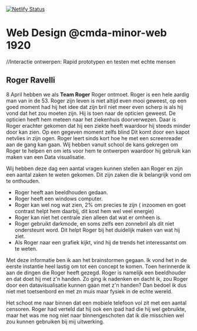 [![Netlify Status](https://api.netlify.com/api/v1/badges/70e8c292-b24c-4507-b5c6-d77aa6083cb7/deploy-status)](https://app.netlify.com/sites/webdesign-ramon/deploys)

# Web Design @cmda-minor-web 1920
//Interactie ontwerpen: Rapid prototypen en testen met echte mensen

## Roger Ravelli
8 April hebben we als **Team Roger** Roger ontmoet. Roger is een hele aardig man van in de 53. 
Roger zijn leven is niet altijd even mooi geweest, op een goed moment had hij het idee dat zijn bril niet meer even scherp is als hij vond dat het zou moeten zijn. Hij is toen naar de opticien geweest. De opticien heeft hem meteen naar het ziekenhuis doorverwezen. Daar is Roger erachter gekomen dat hij een ziekte heeft waardoor hij steeds minder door kan zien. Op een gegeven moment zelfs blind Dit komt door een kapot netvlies in zijn ogen. Roger leert sinds kort hoe he met een screenreader aan de gang kan gaan. Wij hebben vanuit school de kans gekregen om Roger te helpen en om iets voor hem te ontwerpen waardoor hij gebruik kan maken van een Data visualisatie. 

Wij hebben deze dag een aantal vragen kunnen stellen aan Roger en zijn een aantal zaken te weten gekomen. 
Dit zijn zaken die ik belangrijk vond om te onthouden.

- Roger heeft aan beeldhouden gedaan.
- Roger heeft een windows computer.
- Roger kan wel nog wat zien, 2% om precies te zijn ( inzoomen en goet contrast helpt hem daarbij, dit kost hem wel veel energie)
- Roger kan niet het centrale zien alleen dat wat er omheen is.
- Roger gebruikt darkmode, en soms zelfs een zonnebril als dit niet ondersteunt word. Dit helpt Roger bij het duidelijk maken van wat hij ziet.
- Als Roger naar een grafiek kijkt, vind hij de trends het interessantst om te weten.

Met deze informatie ben ik aan het brainstormen gegaan. Ik vond het in de eerste instantie heel lastig om tot een concept te komen. Toen herinnerde ik aan de dingen die Roger heeft gezegd. Roger is namelijk een beeldhouder en dat doet hij met z'n handen. Zo ging ik nadenken en dacht ik, zou Roger door een datavisualisatie kunnen gaan met z'n handen? Dan bedoel ik dus niet met toetsenbord en met zn muis maar fysiek in de echte wereld. 

Het schoot me naar binnen dat een mobiele telefoon vol zit met een aantal censoren. Roger had verteld dat hij ook een ipad had die hij wel gebruikte, maar het was me nog niet naar binnengeschoten dat ik die misschien wel zou kunnen gebruiken bij mij uitwerking.

